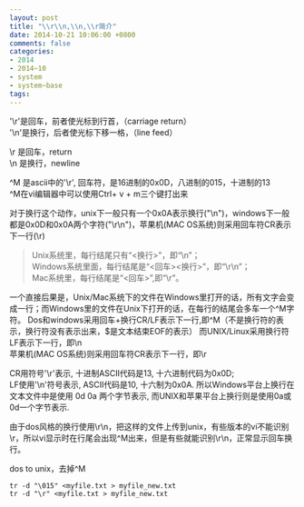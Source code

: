 ```yaml
---
layout: post
title: "\\r\\n,\\n,\\r简介"
date: 2014-10-21 10:06:00 +0800
comments: false
categories:
- 2014
- 2014~10
- system
- system~base
tags:
---
```

'\r'是回车，前者使光标到行首，（carriage return）  
'\n'是换行，后者使光标下移一格，（line feed）

\r 是回车，return  
\n 是换行，newline

^M 是ascii中的'\r', 回车符，是16进制的0x0D，八进制的015，十进制的13  
^M在vi编辑器中可以使用Ctrl+ v + m三个键打出来

对于换行这个动作，unix下一般只有一个0x0A表示换行("\n")，windows下一般都是0x0D和0x0A两个字符("\r\n")，苹果机(MAC OS系统)则采用回车符CR表示下一行(\r)  
>	Unix系统里，每行结尾只有“<换行>”，即“\n”；  
>	Windows系统里面，每行结尾是“<回车><换行>”，即“\r\n”；  
>	Mac系统里，每行结尾是“<回车>”,即“\r”。

一个直接后果是，Unix/Mac系统下的文件在Windows里打开的话，所有文字会变成一行；而Windows里的文件在Unix下打开的话，在每行的结尾会多车一个^M字符。
Dos和windows采用回车+换行CR/LF表示下一行,即^M$（$不是换行符的表示，换行符没有表示出来，$是文本结束EOF的表示）
而UNIX/Linux采用换行符LF表示下一行，即\n  
苹果机(MAC OS系统)则采用回车符CR表示下一行，即\r  

CR用符号'\r'表示, 十进制ASCII代码是13, 十六进制代码为0x0D;  
LF使用'\n'符号表示, ASCII代码是10, 十六制为0x0A. 所以Windows平台上换行在文本文件中是使用 0d 0a 两个字节表示, 而UNIX和苹果平台上换行则是使用0a或0d一个字节表示.

由于dos风格的换行使用\r\n，把这样的文件上传到unix，有些版本的vi不能识别\r，所以vi显示时在行尾会出现^M出来，但是有些就能识别\r\n，正常显示回车换行。

dos to unix，去掉^M
```
tr -d "\015" <myfile.txt > myfile_new.txt
tr -d "\r" <myfile.txt > myfile_new.txt
```
